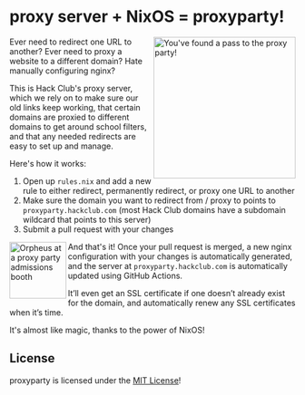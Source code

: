 # proxy server + NixOS = proxyparty!

<img src="https://cloud-j2qw0ldis-hack-club-bot.vercel.app/00img_0098.jpg" width="250" alt="You've found a pass to the proxy party!" align="right" />

Ever need to redirect one URL to another? Ever need to proxy a website to a different domain? Hate manually configuring nginx?

This is Hack Club's proxy server, which we rely on to make sure our old links keep working, that certain domains are proxied to different domains to get around school filters, and that any needed redirects are easy to set up and manage.

Here's how it works:

1. Open up `rules.nix` and add a new rule to either redirect, permanently redirect, or proxy one URL to another
2. Make sure the domain you want to redirect from / proxy to points to `proxyparty.hackclub.com` (most Hack Club domains have a subdomain wildcard that points to this server)
3. Submit a pull request with your changes

<img src="https://cloud-e428gpdi3-hack-club-bot.vercel.app/0img_0099.jpg" width="100" alt="Orpheus at a proxy party admissions booth" align="left" />

And that's it! Once your pull request is merged, a new nginx configuration with your changes is automatically generated, and the server at `proxyparty.hackclub.com` is automatically updated using GitHub Actions.

It’ll even get an SSL certificate if one doesn’t already exist for the domain, and automatically renew any SSL certificates when it’s time.

It's almost like magic, thanks to the power of NixOS!

## License

proxyparty is licensed under the [MIT License](LICENSE.md)!
